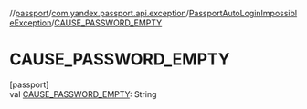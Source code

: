 //[passport](../../../index.md)/[com.yandex.passport.api.exception](../index.md)/[PassportAutoLoginImpossibleException](index.md)/[CAUSE_PASSWORD_EMPTY](-c-a-u-s-e_-p-a-s-s-w-o-r-d_-e-m-p-t-y.md)

# CAUSE_PASSWORD_EMPTY

[passport]\
val [CAUSE_PASSWORD_EMPTY](-c-a-u-s-e_-p-a-s-s-w-o-r-d_-e-m-p-t-y.md): String
